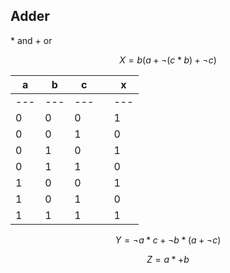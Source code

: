 ## Adder
\* and
\+ or

$$X = b(a+\neg(c*b)+\neg c)$$




| a   | b   | c   |     | x   |
| --- | --- | --- | --- | --- |
| --- | --- | --- |     | --- |
| 0   | 0   | 0   |     | 1   |
| 0   | 0   | 1   |     | 0   |
| 0   | 1   | 0   |     | 1   |
| 0   | 1   | 1   |     | 0   |
| 1   | 0   | 0   |     | 1   | 
| 1   | 0   | 1   |     | 0   |
| 1   | 1   | 1   |     | 1   |


$$Y = \neg a *c +\neg b* (a+\neg c)$$



$$Z = a *+ b$$
